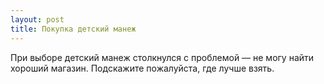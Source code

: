 ```yaml
---
layout: post 
title: Покупка детский манеж 
--- 
```

При выборе детский манеж столкнулся с проблемой — не могу найти хороший магазин. Подскажите пожалуйста, где лучше взять.